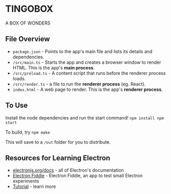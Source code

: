 # TINGOBOX

A BOX OF WONDERS

## File Overview
- `package.json` - Points to the app's main file and lists its details and dependencies.
- `/src/main.ts` - Starts the app and creates a browser window to render HTML. This is the app's **main process**.
- `/src/preload.ts` - A content script that runs before the renderer process loads.
- `/src/render.ts` - a file to run the **renderer process** (eg. React).
- `index.html` - A web page to render. This is the app's **renderer process**.

## To Use
Install the node dependencies and run the start command!
``
npm install
npm start
``

To build, try
``
npm make
``

This will save to a `/out` folder for you to distribute.

## Resources for Learning Electron

- [electronjs.org/docs](https://electronjs.org/docs) - all of Electron's documentation
- [Electron Fiddle](https://electronjs.org/fiddle) - Electron Fiddle, an app to test small Electron experiments
- [Tutorial](https://electronjs.org/docs/latest/tutorial/tutorial-prerequisites) - learn more